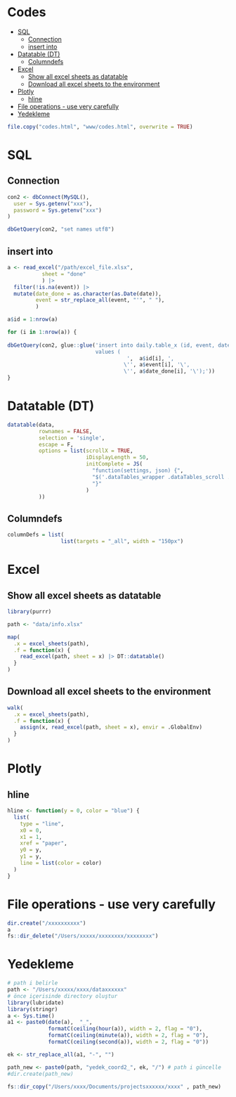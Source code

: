 # Codes

-   [SQL](#sql)
    -   [Connection](#connection)
    -   [insert into](#insert-into)
-   [Datatable (DT)](#datatable-dt)
    -   [Columndefs](#columndefs)
-   [Excel](#excel)
    -   [Show all excel sheets as
        datatable](#show-all-excel-sheets-as-datatable)
    -   [Download all excel sheets to the
        environment](#download-all-excel-sheets-to-the-environment)
-   [Plotly](#plotly)
    -   [hline](#hline)
-   [File operations - use very
    carefully](#file-operations---use-very-carefully)
-   [Yedekleme](#yedekleme)

``` r
file.copy("codes.html", "www/codes.html", overwrite = TRUE)
```

# SQL

## Connection

``` r
con2 <- dbConnect(MySQL(),
  user = Sys.getenv("xxx"),
  password = Sys.getenv("xxx")
)

dbGetQuery(con2, "set names utf8")
```

## insert into

``` r
a <- read_excel("/path/excel_file.xlsx",
           sheet = "done"
           ) |> 
  filter(!is.na(event)) |> 
  mutate(date_done = as.character(as.Date(date)),
         event = str_replace_all(event, "'", " "),
         )

a$id = 1:nrow(a)

for (i in 1:nrow(a)) {
  
dbGetQuery(con2, glue::glue('insert into daily.table_x (id, event, date_done)
                            values (
                                      ',  a$id[i], ',
                                     \'', a$event[i], '\',
                                     \'', a$date_done[i], '\');'))
}
```

# Datatable (DT)

``` r
datatable(data, 
          rownames = FALSE,
          selection = 'single',
          escape = F,
          options = list(scrollX = TRUE,
                         iDisplayLength = 50,
                         initComplete = JS(
                           "function(settings, json) {",
                           "$('.dataTables_wrapper .dataTables_scroll .dataTables_scrollBody table.dataTable').css('font-size', '20px');",
                           "}"
                         )
          ))
```

## Columndefs

``` r
columnDefs = list(
                 list(targets = "_all", width = "150px") 
```

# Excel

## Show all excel sheets as datatable

``` r
library(purrr)

path <- "data/info.xlsx"

map(
  .x = excel_sheets(path),
  .f = function(x) {
    read_excel(path, sheet = x) |> DT::datatable()
  }
)
```

## Download all excel sheets to the environment

``` r
walk(
  .x = excel_sheets(path),
  .f = function(x) {
    assign(x, read_excel(path, sheet = x), envir = .GlobalEnv)
  }
)
```

# Plotly

## hline

``` r
hline <- function(y = 0, color = "blue") {
  list(
    type = "line",
    x0 = 0,
    x1 = 1,
    xref = "paper",
    y0 = y,
    y1 = y,
    line = list(color = color)
  )
}
```

# File operations - use very carefully

``` r
dir.create("/xxxxxxxxxx")
a
fs::dir_delete("/Users/xxxxx/xxxxxxxx/xxxxxxxx")
```

# Yedekleme

``` r
# path i belirle
path <- "/Users/xxxxx/xxxx/dataxxxxxx"
# önce içerisinde directory oluştur
library(lubridate)
library(stringr)
a <- Sys.time()
a1 <- paste0(date(a),  "_", 
             formatC(ceiling(hour(a)), width = 2, flag = "0"),
             formatC(ceiling(minute(a)), width = 2, flag = "0"),
             formatC(ceiling(second(a)), width = 2, flag = "0"))

ek <- str_replace_all(a1, "-", "")

path_new <- paste0(path, "yedek_coord2_", ek, "/") # path i güncelle
#dir.create(path_new)

fs::dir_copy("/Users/xxxx/Documents/projectsxxxxxx/xxxx" , path_new)
```
